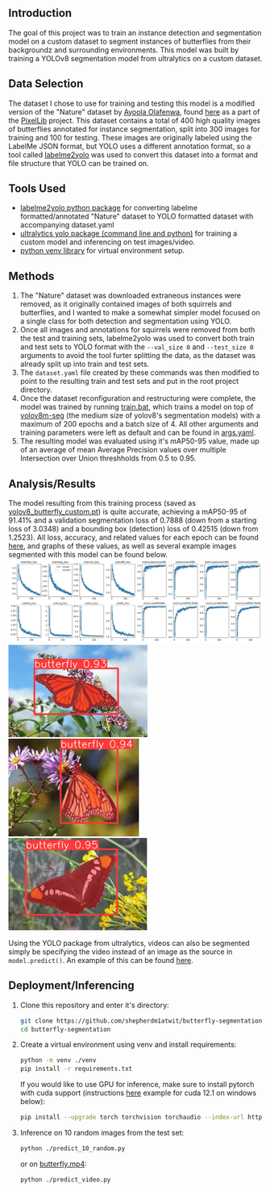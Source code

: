 ## Introduction
The goal of this project was to train an instance detection and segmentation model on a custom dataset to segment instances of butterflies from their backgroundz and surrounding environments. This model was built by training a YOLOv8 segmentation model from ultralytics on a custom dataset.
## Data Selection
The dataset I chose to use for training and testing this model is a modified version of the "Nature" dataset by [Ayoola Olafenwa](https://github.com/ayoolaolafenwa), found [here](https://github.com/ayoolaolafenwa/PixelLib/releases/tag/1.0.0) as a part of the [PixelLib](https://github.com/ayoolaolafenwa/PixelLib) project. This dataset contains a total of 400 high quality images of butterflies annotated for instance segmentation, split into 300 images for training and 100 for testing. These images are originally labeled using the LabelMe JSON format, but YOLO uses a different annotation format, so a tool called [labelme2yolo](https://pypi.org/project/labelme2yolo/) was used to convert this dataset into a format and file structure that YOLO can be trained on.
## Tools Used
* [labelme2yolo python package](https://pypi.org/project/labelme2yolo/) for converting labelme formatted/annotated "Nature" dataset to YOLO formatted dataset with accompanying dataset.yaml
* [ultralytics yolo package (command line and python)](https://github.com/ultralytics/ultralytics) for training a custom model and inferencing on test images/video.
* [python venv library](https://docs.python.org/3/library/venv.html) for virtual environment setup.
## Methods
1. The "Nature" dataset was downloaded extraneous instances were removed, as it originally contained images of both squirrels and butterflies, and I wanted to make a somewhat simpler model focused on a single class for both detection and segmentation using YOLO.
2. Once all images and annotations for squirrels were removed from both the test and training sets, labelme2yolo was used to convert both train and test sets to YOLO format with the `--val_size 0` and `--test_size 0` arguments to avoid the tool furter splitting the data, as the dataset was already split up into train and test sets.
3. The `dataset.yaml` file created by these commands was then modified to point to the resulting train and test sets and put in the root project directory.
4. Once the dataset reconfiguration and restructuring were complete, the model was trained by running [train.bat](https://github.com/shepherdm1atwit/butterfly-segmentation/blob/main/train.bat), which trains a model on top of [yolov8m-seg](https://github.com/ultralytics/assets/releases/download/v0.0.0/yolov8m-seg.pt) (the medium size of yolov8's segmentation models) with a maximum of 200 epochs and a batch size of 4. All other arguments and training parameters were left as default and can be found in [args.yaml](https://github.com/shepherdm1atwit/butterfly-segmentation/blob/main/runs/segment/train/args.yaml).
5. The resulting model was evaluated using it's mAP50-95 value, made up of an average of mean Average Precision values over multiple Intersection over Union threshholds from 0.5 to 0.95.
## Analysis/Results
The model resulting from this training process (saved as [yolov8_butterfly_custom.pt](https://github.com/shepherdm1atwit/butterfly-segmentation/blob/main/yolov8_butterfly_custom.pt)) is quite accurate, achieving a mAP50-95 of 91.41% and a validation segmentation loss of 0.7888 (down from a starting loss of 3.0348) and a bounding box (detection) loss of 0.42515 (down from 1.2523). All loss, accuracy, and related values for each epoch can be found [here](https://github.com/shepherdm1atwit/butterfly-segmentation/blob/main/runs/segment/train/results.csv), and graphs of these values, as well as several example images segmented with this model can be found below.  
![results](https://github.com/shepherdm1atwit/butterfly-segmentation/blob/main/runs/segment/train/results.png)  
![example1](https://github.com/shepherdm1atwit/butterfly-segmentation/blob/main/runs/segment/predict/butterfly%20(2).png)![example2](https://github.com/shepherdm1atwit/butterfly-segmentation/blob/main/runs/segment/predict/butterfly%20(40).png)![example3](https://github.com/shepherdm1atwit/butterfly-segmentation/blob/main/runs/segment/predict/butterfly%20(102).png)

Using the YOLO package from ultralytics, videos can also be segmented simply be specifying the video instead of an image as the source in `model.predict()`. An example of this can be found [here](https://github.com/shepherdm1atwit/butterfly-segmentation/blob/main/runs/segment/predict2/butterfly.avi).
## Deployment/Inferencing
1. Clone this repository and enter it's directory:
   ```sh
   git clone https://github.com/shepherdm1atwit/butterfly-segmentation
   cd butterfly-segmentation
   ```
2. Create a virtual environment using venv and install requirements:
   ```sh
   python -m venv ./venv
   pip install -r requirements.txt
   ```
   If you would like to use GPU for inference, make sure to install pytorch with cuda support (instructions [here](https://pytorch.org/get-started/locally/) example for cuda 12.1 on windows below):
   ```sh
   pip install --upgrade torch torchvision torchaudio --index-url https://download.pytorch.org/whl/cu121
   ```
3. Inference on 10 random images from the test set:
   ```sh
   python ./predict_10_random.py
   ```
   or on [butterfly.mp4](https://github.com/shepherdm1atwit/butterfly-segmentation/blob/main/butterfly.mp4):
   ```sh
   python ./predict_video.py
   ```
